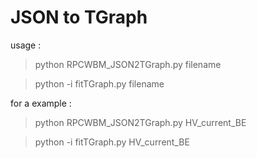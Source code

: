 JSON to TGraph
===================

usage :
> python RPCWBM_JSON2TGraph.py filename

> python -i fitTGraph.py filename

for a example :
> python RPCWBM_JSON2TGraph.py HV_current_BE

> python -i fitTGraph.py HV_current_BE
